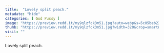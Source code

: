 ```yaml
---
title:  "Lovely split peach."
metadate: "hide"
categories: [ God Pussy ]
image: "https://preview.redd.it/my9qlzfck3m51.jpg?auto=webp&s=5c05beb2359764716f47c064fe5b9bd175c89f8c"
thumb: "https://preview.redd.it/my9qlzfck3m51.jpg?width=320&crop=smart&auto=webp&s=0aa2ecef9b28d721bdd8ccb5892693b0ba2fc781"
visit: ""
---
```

Lovely split peach.
